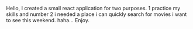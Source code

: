 Hello,
I created a small react application for two purposes. 1 practice my skills and number 2 i needed a place i can quickly search for movies i want to see this weekend. haha... Enjoy.